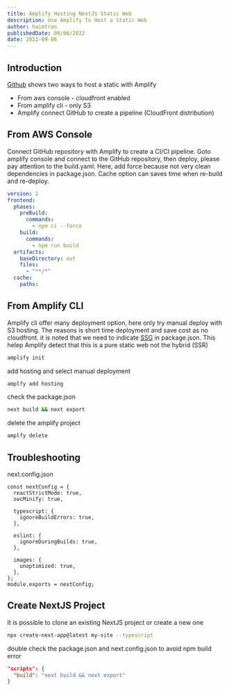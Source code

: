 ```yaml
---
title: Amplify Hosting NextJS Static Web
description: Use Amplify To Host a Static Web
author: haimtran
publishedDate: 09/06/2022
date: 2022-09-06
---
```


## Introduction

[Github]() shows two ways to host a static with Amplify

- From aws console - cloudfront enabled
- From amplify cli - only S3
- Amplify connect GitHub to create a pipeline (CloudFront distribution)

<LinkedImage
  href="https://youtu.be/pKiPciFBrhk"
  height={400}
  alt="Amplify Hosting NextJS Static Web"
  src="/thumbnail/amplify-hosting-static.png"
/>

## From AWS Console

Connect GitHub repository with Amplify to create a CI/CI pipeline. Goto amplify console and connect to the GitHub repository, then deploy, please pay attention to the build.yaml. Here, add force because not very clean dependencies in package.json. Cache option can saves time when re-build and re-deploy.

```yaml
version: 1
frontend:
  phases:
    preBuild:
      commands:
        - npm ci --force
    build:
      commands:
        - npm run build
  artifacts:
    baseDirectory: out
    files:
      - "**/*"
  cache:
    paths:
```

## From Amplify CLI

Amplify cli offer many deployment option, here only try manual deploy with S3 hosting. The reasons is short time deployment and save cost as no cloudfront. it is noted that we need to indicate [SSG](https://docs.aws.amazon.com/amplify/latest/userguide/server-side-rendering-amplify.html) in package.json. This helep Amplify detect that this is a pure static web not the hybrid (SSR)

```bash
amplify init
```

add hosting and select manual deployment

```bash
amplfy add hosting
```

check the package.json

```bash
next build && next export
```

delete the amplify project

```bash
amplfy delete
```

## Troubleshooting

next.config.json

```tsx
const nextConfig = {
  reactStrictMode: true,
  swcMinify: true,

  typescript: {
    ignoreBuildErrors: true,
  },

  eslint: {
    ignoreDuringBuilds: true,
  },

  images: {
    unoptimized: true,
  },
};
module.exports = nextConfig;
```

## Create NextJS Project

It is possible to clone an existing NextJS project or create a new one

```bash
npx create-next-app@latest my-site --typescript
```

double check the package.json and next.config.json to avoid npm build error

```json
"scripts": {
  "build": "next build && next export"
}
```
